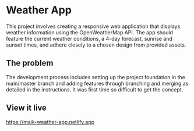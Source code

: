 # Weather App

This project involves creating a responsive web application that displays weather information using the OpenWeatherMap API. The app should feature the current weather conditions, a 4-day forecast, sunrise and sunset times, and adhere closely to a chosen design from provided assets.

## The problem

The development process includes setting up the project foundation in the main/master branch and adding features through branching and merging as detailed in the instructions. It was first time so difficult to get the concept.

## View it live

https://maik-weather-app.netlify.app